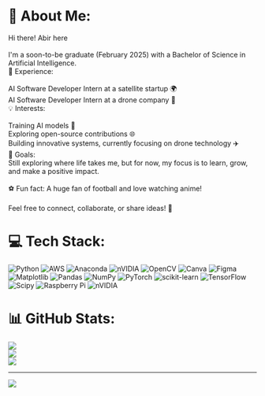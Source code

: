 # 💫 About Me:
 Hi there! Abir here<br><br>I'm a soon-to-be graduate (February 2025) with a Bachelor of Science in Artificial Intelligence.<br>🌟 Experience:<br><br>AI Software Developer Intern at a satellite startup 🌍<br>AI Software Developer Intern at a drone company 🚁<br>💡 Interests:<br><br>Training AI models 🧠<br>Exploring open-source contributions 🌐<br>Building innovative systems, currently focusing on drone technology ✈️<br>🎯 Goals:<br>Still exploring where life takes me, but for now, my focus is to learn, grow, and make a positive impact.<br><br>⚽ Fun fact: A huge fan of football and love watching anime!<br><br>Feel free to connect, collaborate, or share ideas! 🚀


# 💻 Tech Stack:
![Python](https://img.shields.io/badge/python-3670A0?style=for-the-badge&logo=python&logoColor=ffdd54) ![AWS](https://img.shields.io/badge/AWS-%23FF9900.svg?style=for-the-badge&logo=amazon-aws&logoColor=white) ![Anaconda](https://img.shields.io/badge/Anaconda-%2344A833.svg?style=for-the-badge&logo=anaconda&logoColor=white) ![nVIDIA](https://img.shields.io/badge/cuda-000000.svg?style=for-the-badge&logo=nVIDIA&logoColor=green) ![OpenCV](https://img.shields.io/badge/opencv-%23white.svg?style=for-the-badge&logo=opencv&logoColor=white) ![Canva](https://img.shields.io/badge/Canva-%2300C4CC.svg?style=for-the-badge&logo=Canva&logoColor=white) ![Figma](https://img.shields.io/badge/figma-%23F24E1E.svg?style=for-the-badge&logo=figma&logoColor=white) ![Matplotlib](https://img.shields.io/badge/Matplotlib-%23ffffff.svg?style=for-the-badge&logo=Matplotlib&logoColor=black) ![Pandas](https://img.shields.io/badge/pandas-%23150458.svg?style=for-the-badge&logo=pandas&logoColor=white) ![NumPy](https://img.shields.io/badge/numpy-%23013243.svg?style=for-the-badge&logo=numpy&logoColor=white) ![PyTorch](https://img.shields.io/badge/PyTorch-%23EE4C2C.svg?style=for-the-badge&logo=PyTorch&logoColor=white) ![scikit-learn](https://img.shields.io/badge/scikit--learn-%23F7931E.svg?style=for-the-badge&logo=scikit-learn&logoColor=white) ![TensorFlow](https://img.shields.io/badge/TensorFlow-%23FF6F00.svg?style=for-the-badge&logo=TensorFlow&logoColor=white) ![Scipy](https://img.shields.io/badge/SciPy-%230C55A5.svg?style=for-the-badge&logo=scipy&logoColor=%white) ![Raspberry Pi](https://img.shields.io/badge/-Raspberry_Pi-C51A4A?style=for-the-badge&logo=Raspberry-Pi) ![nVIDIA](https://img.shields.io/badge/nVIDIA-%2376B900.svg?style=for-the-badge&logo=nVIDIA&logoColor=white)
# 📊 GitHub Stats:
![](https://github-readme-stats.vercel.app/api?username=AbirDas-5151&theme=blueberry&hide_border=false&include_all_commits=false&count_private=false)<br/>
![](https://github-readme-streak-stats.herokuapp.com/?user=AbirDas-5151&theme=blueberry&hide_border=false)<br/>
![](https://github-readme-stats.vercel.app/api/top-langs/?username=AbirDas-5151&theme=blueberry&hide_border=false&include_all_commits=false&count_private=false&layout=compact)

---
[![](https://visitcount.itsvg.in/api?id=AbirDas-5151&icon=0&color=0)](https://visitcount.itsvg.in)

<!-- Proudly created with GPRM ( https://gprm.itsvg.in ) -->
